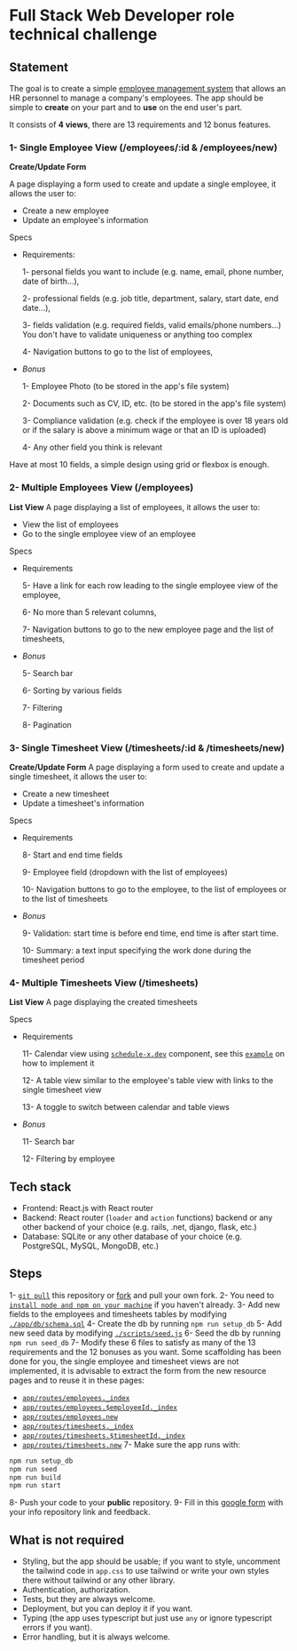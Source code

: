 # Full Stack Web Developer role technical challenge

## Statement

The goal is to create a simple [employee management system](https://en.wikipedia.org/wiki/Human_resource_management_system) that allows an HR personnel to manage a company's employees.
The app should be simple to **create** on your part and to **use** on the end user's part.

It consists of **4 views**, there are 13 requirements and 12 bonus features.

### 1- Single Employee View (/employees/:id & /employees/new)
**Create/Update Form**

A page displaying a form used to create and update a single employee, it allows the user to:
- Create a new employee
- Update an employee's information

Specs
- Requirements:

  1- personal fields you want to include (e.g. name, email, phone number, date of birth...),

  2- professional fields (e.g. job title, department, salary, start date, end date...),

  3- fields validation (e.g. required fields, valid emails/phone numbers...) You don't have to validate uniqueness or anything too complex

  4- Navigation buttons to go to the list of employees,

- *Bonus*

  1- Employee Photo (to be stored in the app's file system)

  2- Documents such as CV, ID, etc. (to be stored in the app's file system)

  3- Compliance validation (e.g. check if the employee is over 18 years old or if the salary is above a minimum wage or that an ID is uploaded)

  4- Any other field you think is relevant

Have at most 10 fields, a simple design using grid or flexbox is enough.

### 2- Multiple Employees View (/employees)
**List View**
A page displaying a list of employees, it allows the user to:
- View the list of employees
- Go to the single employee view of an employee

Specs
- Requirements

  5- Have a link for each row leading to the single employee view of the employee,

  6- No more than 5 relevant columns,

  7- Navigation buttons to go to the new employee page and the list of timesheets,

- *Bonus*

  5- Search bar

  6- Sorting by various fields

  7- Filtering

  8- Pagination

### 3- Single Timesheet View (/timesheets/:id & /timesheets/new)
**Create/Update Form**
A page displaying a form used to create and update a single timesheet, it allows the user to:
- Create a new timesheet
- Update a timesheet's information

Specs
- Requirements

  8- Start and end time fields

  9- Employee field (dropdown with the list of employees)

  10- Navigation buttons to go to the employee, to the list of employees or to the list of timesheets

- *Bonus*

  9- Validation: start time is before end time, end time is after start time.

  10- Summary: a text input specifying the work done during the timesheet period

### 4- Multiple Timesheets View (/timesheets)
**List View**
A page displaying the created timesheets

Specs
- Requirements

  11- Calendar view using [`schedule-x.dev`](https://schedule-x.dev) component, see this [`example`](https://schedule-x.dev/docs/frameworks/react#example) on how to implement it

  12- A table view similar to the employee's table view with links to the single timesheet view

  13- A toggle to switch between calendar and table views

- *Bonus*

  11- Search bar

  12- Filtering by employee

## Tech stack
- Frontend: React.js with React router
- Backend: React router (`loader` and `action` functions) backend or any other backend of your choice (e.g. rails, .net, django, flask, etc.)
- Database: SQLite or any other database of your choice (e.g. PostgreSQL, MySQL, MongoDB, etc.)

## Steps
1- [`git pull`](https://github.com/git-guides/git-pull) this repository or [fork](https://docs.github.com/en/pull-requests/collaborating-with-pull-requests/working-with-forks/fork-a-repo) and pull your own fork.
2- You need to [`install node and npm on your machine`](https://docs.npmjs.com/downloading-and-installing-node-js-and-npm) if you haven't already.
3- Add new fields to the employees and timesheets tables by modifying [`./app/db/schema.sql`](https://github.com/edi2xml/ems-challenge/blob/main/app/db/setup.sql)
4- Create the db by running `npm run setup_db`
5- Add new seed data by modifying [`./scripts/seed.js`](https://github.com/edi2xml/ems-challenge/blob/main/scripts/seed.js)
6- Seed the db by running `npm run seed_db`
7- Modify these 6 files to satisfy as many of the 13 requirements and the 12 bonuses as you want. Some scaffolding has been done for you, the single employee and timesheet views are not implemented, it is advisable to extract the form from the new resource pages and to reuse it in these pages:
  - [`app/routes/employees._index`](https://github.com/edi2xml/ems-challenge/blob/main/app/routes/employees._index/route.tsx)
  - [`app/routes/employees.$employeeId._index`](https://github.com/edi2xml/ems-challenge/blob/main/app/routes/employees.$employeeId._index/route.tsx)
  - [`app/routes/employees.new`](https://github.com/edi2xml/ems-challenge/blob/main/app/routes/employees.new/route.tsx)
  - [`app/routes/timesheets._index`](https://github.com/edi2xml/ems-challenge/blob/main/app/routes/timesheets._index/route.tsx)
  - [`app/routes/timesheets.$timesheetId._index`](https://github.com/edi2xml/ems-challenge/blob/main/app/routes/timesheets.$timesheetId._index/route.tsx)
  - [`app/routes/timesheets.new`](https://github.com/edi2xml/ems-challenge/blob/main/app/routes/timesheets.new/route.tsx)
7- Make sure the app runs with:
```bash
npm run setup_db
npm run seed
npm run build
npm run start
```
8- Push your code to your **public** repository.
9- Fill in this [google form](https://forms.gle/pJ9x4jVTed4QsWMD6) with your info repository link and feedback.

## What is not required
- Styling, but the app should be usable; if you want to style, uncomment the tailwind code in `app.css` to use tailwind or write your own styles there without tailwind or any other library.
- Authentication, authorization.
- Tests, but they are always welcome.
- Deployment, but you can deploy it if you want.
- Typing (the app uses typescript but just use `any` or ignore typescript errors if you want).
- Error handling, but it is always welcome.
